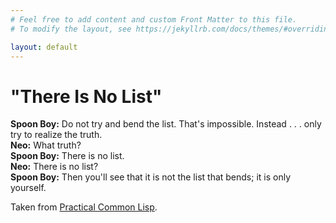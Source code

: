 ```yaml
---
# Feel free to add content and custom Front Matter to this file.
# To modify the layout, see https://jekyllrb.com/docs/themes/#overriding-theme-defaults

layout: default
---
```


# **"There Is No List"**

**Spoon Boy:** Do not try and bend the list. That's impossible. Instead . . . only try to realize the truth.  
**Neo:** What truth?  
**Spoon Boy:** There is no list.  
**Neo:** There is no list?  
**Spoon Boy:** Then you'll see that it is not the list that bends; it is only yourself.

Taken from [Practical Common Lisp](http://gigamonkeys.com/book).